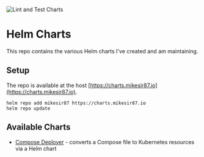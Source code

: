 ![Lint and Test Charts](https://github.com/mikesir87/helm-charts/workflows/Lint%20and%20Test%20Charts/badge.svg?branch=main)

# Helm Charts

This repo contains the various Helm charts I've created and am maintaining.

## Setup

The repo is available at the host [https://charts.mikesir87.io](https://charts.mikesir87.io).

```cli
helm repo add mikesir87 https://charts.mikesir87.io
helm repo update
```

## Available Charts

- [Compose Deployer](./compose-deployer) - converts a Compose file to Kubernetes resources via a Helm chart
